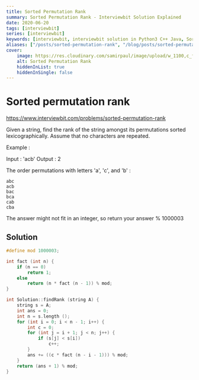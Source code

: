 ```yaml
---
title: Sorted Permutation Rank
summary: Sorted Permutation Rank - Interviewbit Solution Explained
date: 2020-06-20
tags: [interviewbit]
series: [interviewbit]
keywords: [interviewbit, interviewbit solution in Python3 C++ Java, Sorted Permutation Rank solution]
aliases: ["/posts/sorted-permutation-rank", "/blog/posts/sorted-permutation-rank", "/sorted-permutation-rank"]
cover:
    image: https://res.cloudinary.com/samirpaul/image/upload/w_1100,c_fit,co_rgb:FFFFFF,l_text:Arial_70_bold:Sorted Permutation Rank - Solution Explained/problem-solving.webp
    alt: Sorted Permutation Rank
    hiddenInList: true
    hiddenInSingle: false
---
```


# Sorted permutation rank

https://www.interviewbit.com/problems/sorted-permutation-rank

Given a string, find the rank of the string amongst its permutations sorted lexicographically. 
Assume that no characters are repeated.

Example :

Input : 'acb'
Output : 2

The order permutations with letters 'a', 'c', and 'b' : 
```
abc
acb
bac
bca
cab
cba
```

The answer might not fit in an integer, so return your answer % 1000003

## Solution

```cpp
#define mod 1000003;

int fact (int n) {
	if (n == 0)
		return 1;
	else
		return (n * fact (n - 1)) % mod;
}

int Solution::findRank (string A) {
	string s = A;
	int ans = 0;
	int n = s.length ();
	for (int i = 0; i < n - 1; i++) {
		int c = 0;
		for (int j = i + 1; j < n; j++) {
			if (s[j] < s[i])
				c++;
		}
		ans += ((c * fact (n - i - 1))) % mod;
	}
	return (ans + 1) % mod;
}
```
